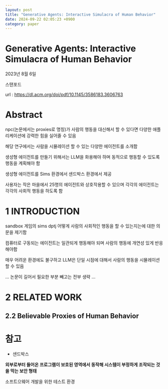 ```yaml
---
layout: post
title: "Generative Agents: Interactive Simulacra of Human Behavior"
date: 2024-09-22 02:05:23 +0900
category: paper
---
```


# Generative Agents: Interactive Simulacra of Human Behavior

2023년 8월 6일 

스탠포드 

url : https://dl.acm.org/doi/pdf/10.1145/3586183.3606763



# Abstract

npc(논문에서는 proxies로 명칭)가 사람의 행동을 대신해서 할 수 있다면 다양한 애플리케이션에 강력한 힘을 실어줄 수 있음 

해당 연구에서는 사람을 시뮬레이션 할 수 있는 다양한 에이전트를 소개함 



생성형 에이전트를 만들기 위해서는 LLM을 화용해야 하며 동적으로 행동할 수 있도록 행동을 계획해야 함

생성형 에이전트를  Sims 환경에서 샌드박스 환경에서 제공

사용자는 작은 마을에서 25명의 에이전트와 상호작용할 수 있으며 각각의 에이전트는 각각의 사회적 행동을 하도록 함 

# 1 INTRODUCTION

sandbox 게임의 sims dptj 어떻게 사람의 사회적인 행동을 할 수 있는지는에 대한 의문을 제기함

컴퓨터로 구동되는 에이전트는 일관되게 행동해야 되며 사람의 행동에 개연성 있게 반응해야함 

매우 어려운 환경에도 불구하고 LLM은 단일 시점에 대해서 사람의 행동을 시뮬레이션 할 수 있음 

... 논문이 길어서 필요한 부분 빼고는 전부 생략 ...

# 2 RELATED WORK



## 2.2 Believable Proxies of Human Behavior







# 참고

- 샌드박스

 **외부로부터 들어온 프로그램이 보호된 영역에서 동작해 시스템이 부정하게 조작되는 것을 막는 보안 형태**

소프트으웨어 개발을 위한 테스트 환경